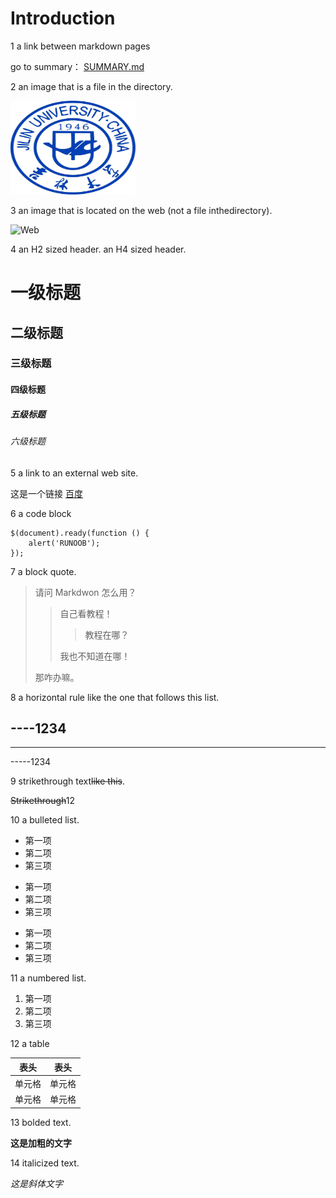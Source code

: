 # Introduction
1 a link between markdown pages
 
go to summary： [SUMMARY.md](C:/Users/shihe/Documents/git/SUMMARY.md) 

2 an image that is a file in the directory.

<img src="./jlu.jpg" width="200" height="150">

3 an image that is located on the web (not a file inthedirectory). 

![Web](https://encrypted-tbn0.gstatic.com/images?q=tbn:ANd9GcT5TjFGsf_AGGscBk5Fte2NSoKnUXHmd7406WryASPfJQ&s)

4  an H2 sized header. an H4 sized header.

# 一级标题
## 二级标题
### 三级标题
#### 四级标题
##### 五级标题
###### 六级标题
5 a link to an external web site.

这是一个链接 [百度](https://www.baidu.com)

6 a code block
```
$(document).ready(function () {
    alert('RUNOOB');
});
```
7 a block quote.
>  请问  Markdwon  怎么用？
>>  自己看教程！  
>>>  教程在哪？  
>>  
>>  我也不知道在哪！  
>
>  那咋办嘛。  

8 a horizontal rule like the one that follows this list.

----1234
---
- - -
-----1234

9 strikethrough text~~like this~~.

~~Strikethrough~~12

10 a bulleted list.
* 第一项
* 第二项
* 第三项

+ 第一项
+ 第二项
+ 第三项


- 第一项
- 第二项
- 第三项

11 a numbered list.
1. 第一项
2. 第二项
3. 第三项

12 a table

|  表头   | 表头  |
|  ----  | ----  |
| 单元格  | 单元格 |
| 单元格  | 单元格 |

13 bolded text.

**这是加粗的文字** 

14 italicized text.

*这是斜体文字* 
